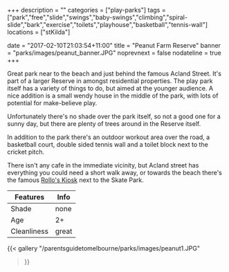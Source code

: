 +++
description = ""
categories = ["play-parks"]
tags = ["park","free","slide","swings","baby-swings","climbing","spiral-slide","bark","exercise","toilets","playhouse","basketball","tennis-wall"]
locations = ["stKilda"]

date = "2017-02-10T21:03:54+11:00"
title = "Peanut Farm Reserve"
banner = "parks/images/peanut_banner.JPG"
noprevnext = false
nodateline = true
+++

Great park near to the beach and just behind the famous Acland Street. It's part of a larger Reserve in amongst residential properties. The play park itself has a variety of things to do, but aimed at the younger audience. A nice addition is a small wendy house in the middle of the park, with lots of potential for make-believe play.

Unfortunately there's no shade over the park itself, so not a good one for a sunny day, but there are plenty of trees around in the Reserve itself.

In addition to the park there's an outdoor workout area over the road, a basketball court, double sided tennis wall and a toilet block next to the cricket pitch.

There isn't any cafe in the immediate vicinity, but Acland street has everything you could need a short walk away, or towards the beach there's the famous [Rollo's Kiosk](http://www.rolloskiosk.com.au) next to the Skate Park.


Features  | Info
  ------------- | -------------
  Shade  | none
  Age  | 2+
  Cleanliness | great
  
{{< gallery
    "/parentsguidetomelbourne/parks/images/peanut1.JPG"
>}}
